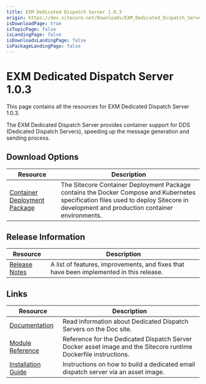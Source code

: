 ```yaml
---
title: EXM Dedicated Dispatch Server 1.0.3
origin: https://dev.sitecore.net/Downloads/EXM_Dedicated_Dispatch_Server/1x/EXM_Dedicated_Dispatch_Server_103.aspx
isDownloadPage: true
isTopicPage: false
isLandingPage: false
isDownloadsLandingPage: false
isPackageLandingPage: false
---
```


# EXM Dedicated Dispatch Server 1.0.3

This page contains all the resources for EXM Dedicated Dispatch Server 1.0.3.

The EXM Dedicated Dispatch Server provides container support for DDS (Dedicated Dispatch Servers), speeding up the message generation and sending process.

## Download Options

 | Resource | Description |
 | --- | --- |
 | [Container Deployment Package](https://github.com/Sitecore/container-deployment/releases/tag/dds%2F1.0.3.00012.75) | The Sitecore Container Deployment Package contains the Docker Compose and Kubernetes specification files used to deploy Sitecore in development and production container environments. |

## Release Information

 | Resource | Description |
 | --- | --- |
 | [Release Notes](/downloads/EXM_Dedicated_Dispatch_Server/1x/EXM_Dedicated_Dispatch_Server_103/Release_Notes) | A list of features, improvements, and fixes that have been implemented in this release. |

## Links

 | Resource | Description |
 | --- | --- |
 | [Documentation](https://doc.sitecore.com/developers/exm/100/email-experience-manager/en/using-dedicated-email-dispatch-servers.html) | Read information about Dedicated Dispatch Servers on the Doc site. |
 | [Module Reference](https://docs.dk.sitecore.net/developers/101/developer-tools/en/sitecore-module-reference.html) | Reference for the Dedicated Dispatch Server Docker asset image and the Sitecore runtime Dockerfile instructions. |
 | [Installation Guide](https://docs.dk.sitecore.net/developers/exm/101/email-experience-manager/en/build-a-dedicated-email-dispatch-server-with-an-asset-image.html) | Instructions on how to build a dedicated email dispatch server via an asset image. |